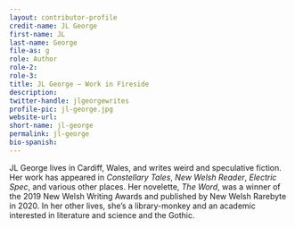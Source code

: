 ```yaml
---
layout: contributor-profile
credit-name: JL George
first-name: JL
last-name: George
file-as: g
role: Author
role-2:
role-3:
title: JL George — Work in Fireside
description:
twitter-handle: jlgeorgewrites
profile-pic: jl-george.jpg
website-url:
short-name: jl-george
permalink: jl-george
bio-spanish:
---
```

JL George lives in Cardiff, Wales, and writes weird and speculative fiction. Her work has appeared in _Constellary Tales_, _New Welsh Reader_, _Electric Spec_, and various other places. Her novelette, _The Word_, was a winner of the 2019 New Welsh Writing Awards and published by New Welsh Rarebyte in 2020. In her other lives, she’s a library-monkey and an academic interested in literature and science and the Gothic.
